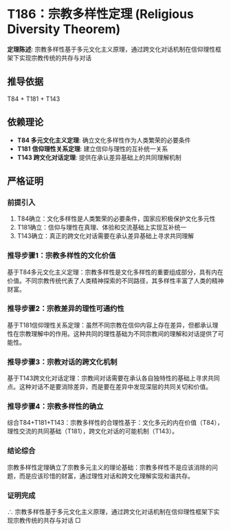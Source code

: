 # T186：宗教多样性定理 (Religious Diversity Theorem)

**定理陈述**: 宗教多样性基于多元文化主义原理，通过跨文化对话机制在信仰理性框架下实现宗教传统的共存与对话

## 推导依据
T84 + T181 + T143

## 依赖理论
- **T84 多元文化主义定理**: 确立文化多样性作为人类繁荣的必要条件
- **T181 信仰理性关系定理**: 建立信仰与理性的互补统一关系
- **T143 跨文化对话定理**: 提供在承认差异基础上的共同理解机制

## 严格证明

### 前提引入
1. T84确立：文化多样性是人类繁荣的必要条件，国家应积极保护文化多元性
2. T181确立：信仰与理性在真理、体验和交流基础上实现互补统一
3. T143确立：真正的跨文化对话需要在承认差异基础上寻求共同理解

### 推导步骤1：宗教多样性的文化价值
基于T84多元文化主义定理：宗教多样性是文化多样性的重要组成部分，具有内在价值。不同宗教传统代表了人类精神探索的不同路径，其多样性丰富了人类的精神财富。

### 推导步骤2：宗教差异的理性可通约性
基于T181信仰理性关系定理：虽然不同宗教在信仰内容上存在差异，但都承认理性在宗教理解中的作用。这种共同的理性基础为不同宗教间的理解和对话提供了可能性。

### 推导步骤3：宗教对话的跨文化机制
基于T143跨文化对话定理：宗教间对话需要在承认各自独特性的基础上寻求共同点。这种对话不是要消除差异，而是要在差异中发现深层的共同关切和价值。

### 推导步骤4：宗教多样性的确立
综合T84+T181+T143：宗教多样性的合理性基于：文化多元的内在价值（T84），理性交流的共同基础（T181），跨文化对话的可能机制（T143）。

### 结论综合
宗教多样性定理确立了宗教多元主义的理论基础：宗教多样性不是应该消除的问题，而是应该珍惜的财富，通过理性对话和跨文化理解实现和谐共存。

### 证明完成
∴ 宗教多样性基于多元文化主义原理，通过跨文化对话机制在信仰理性框架下实现宗教传统的共存与对话 □